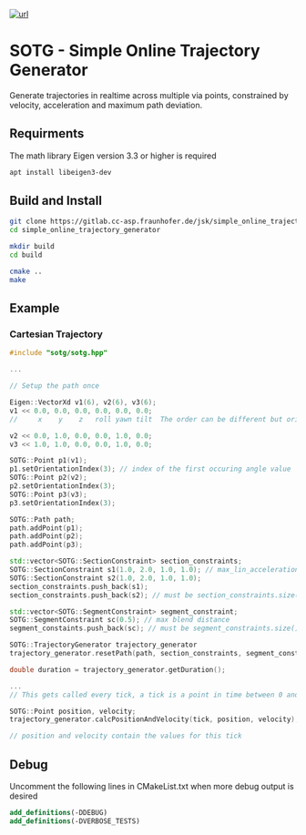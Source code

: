 [![url](https://img.shields.io/badge/License-Apache_2.0-blue.svg)](https://opensource.org/licenses/Apache-2.0)

# SOTG - Simple Online Trajectory Generator
Generate trajectories in realtime across multiple via points, constrained by velocity, acceleration and maximum path deviation.


## Requirments
The math library Eigen version 3.3 or higher is required
``` bash
apt install libeigen3-dev
```

## Build and Install
``` bash
git clone https://gitlab.cc-asp.fraunhofer.de/jsk/simple_online_trajectory_generator.git
cd simple_online_trajectory_generator

mkdir build
cd build

cmake ..
make
```

## Example
### Cartesian Trajectory
``` cpp
#include "sotg/sotg.hpp"

...

// Setup the path once

Eigen::VectorXd v1(6), v2(6), v3(6);
v1 << 0.0, 0.0, 0.0, 0.0, 0.0, 0.0;
//     x    y    z   roll yawn tilt  The order can be different but orientation values must always be placed after the locations, e.g. y,z,x,tilt,roll,yawn

v2 << 0.0, 1.0, 0.0, 0.0, 1.0, 0.0;
v3 << 1.0, 1.0, 0.0, 0.0, 1.0, 0.0;

SOTG::Point p1(v1);
p1.setOrientationIndex(3); // index of the first occuring angle value
SOTG::Point p2(v2);
p2.setOrientationIndex(3);
SOTG::Point p3(v3);
p3.setOrientationIndex(3);

SOTG::Path path;
path.addPoint(p1);
path.addPoint(p2);
path.addPoint(p3);

std::vector<SOTG::SectionConstraint> section_constraints;
SOTG::SectionConstraint s1(1.0, 2.0, 1.0, 1.0); // max_lin_acceleration, max_ang_acceleration, max_lin_velocity, max_ang_velocity
SOTG::SectionConstraint s2(1.0, 2.0, 1.0, 1.0);
section_constraints.push_back(s1);
section_constraints.push_back(s2); // must be section_constraints.size() == path.size() - 1

std::vector<SOTG::SegmentConstraint> segment_constraint;
SOTG::SegmentConstraint sc(0.5); // max blend distance
segment_constaints.push_back(sc); // must be segment_constraints.size() == path.size() - 2

SOTG::TrajectoryGenerator trajectory_generator
trajectory_generator.resetPath(path, section_constraints, segment_constraints);

double duration = trajectory_generator.getDuration();

...
// This gets called every tick, a tick is a point in time between 0 and the calculated duration of the trajectory

SOTG::Point position, velocity;
trajectory_generator.calcPositionAndVelocity(tick, position, velocity);

// position and velocity contain the values for this tick

```

## Debug
Uncomment the following lines in CMakeList.txt when more debug output is desired
``` cmake
add_definitions(-DDEBUG)
add_definitions(-DVERBOSE_TESTS)
```
